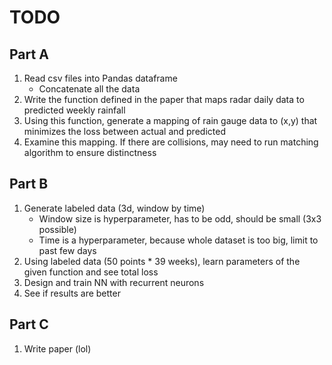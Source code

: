 # TODO
## Part A
1. Read csv files into Pandas dataframe
    - Concatenate all the data
2. Write the function defined in the paper that maps radar daily data to predicted weekly rainfall
3. Using this function, generate a mapping of rain gauge data to (x,y) that minimizes the loss between actual and predicted
4. Examine this mapping. If there are collisions, may need to run matching algorithm to ensure distinctness

## Part B
1. Generate labeled data (3d, window by time)
    - Window size is hyperparameter, has to be odd, should be small (3x3 possible)
    - Time is a hyperparameter, because whole dataset is too big, limit to past few days
1. Using labeled data (50 points * 39 weeks), learn parameters of the given function and see total loss
2. Design and train NN with recurrent neurons
3. See if results are better

## Part C
1. Write paper (lol)
